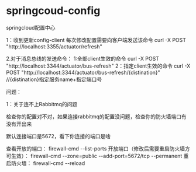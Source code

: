 # springcoud-config
springcloud配置中心

1：收到更新config-client
每次修改配置需要向客户端发送该命令
curl -X POST "http://localhost:3355/actuator/refresh"


2.对于消息总线的发送命令：
    1:全部client生效的命令 curl -X POST "http://localhost:3344/actuator/bus-refresh"
    2：指定client生效的命令 curl -X POST "http://localhost:3344/actuator/bus-refresh/{distination}"  //{distination}指定服务name+指定端口号                       


问题：

1：关于连不上Rabbitmq的问题

检查你的配置对不对，如果连接rabbitmq的配置没问题，检查你的防火墙端口有没有开出来

默认连接端口是5672，看下你连接的端口是啥 

查看开放的端口：
firewall-cmd --list-ports
开放端口（修改后需要重启防火墙方可生效）：
firewall-cmd --zone=public --add-port=5672/tcp --permanent
重启防火墙：
firewall-cmd --reload



